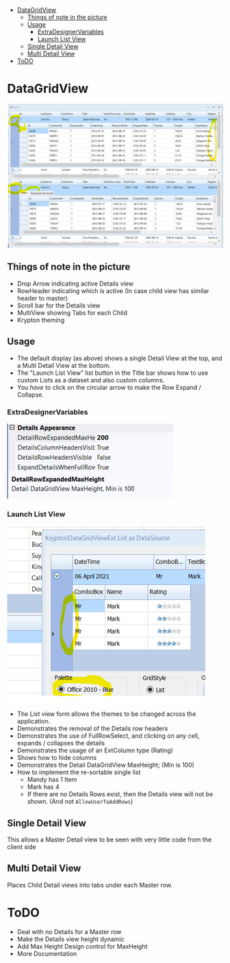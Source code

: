 ﻿<!-- Start Document Outline -->

* [DataGridView](#datagridview)
	* [Things of note in the picture](#things-of-note-in-the-picture)
	* [Usage](#usage)
		* [ExtraDesignerVariables](#extradesignervariables)
		* [Launch List View](#launch-list-view)
	* [Single Detail View](#single-detail-view)
	* [Multi Detail View](#multi-detail-view)
* [ToDO](#todo)

<!-- End Document Outline -->

# DataGridView
![](SingleAndMultiDetailViews.png)

## Things of note in the picture
- Drop Arrow indicating active Details view
- RowHeader indicating which is active (In case child view has similar header to master)
- Scroll bar for the Details view
- MultiView showing Tabs for each Child
- Krypton theming

## Usage
- The default display (as above) shows a single Detail View at the top, and a Multi Detail View at the bottom.  
- The "Launch List View" list button in the Title bar shows how to use custom Lists as a dataset and also custom columns.    
- You *have* to click on the circular arrow to make the Row Expand / Collapse.
### ExtraDesignerVariables
![](ExtraDesignerVariables.png)

### Launch List View
![](LaunchListView.png)
- The List view form allows the themes to be changed across the application.
- Demonstrates the removal of the Details row headers
- Demonstrates the use of FullRowSelect, and clicking on any cell, expands / collapses the details
- Demonstrates the usage of an ExtColumn type (Rating)
- Shows how to hide columns 
- Demonstrates the Detail DataGridView MaxHeight; (Min is 100)
- How to implement the re-sortable single list
  - Mandy has 1 Item
  - Mark has 4
  - If there are no Details Rows exist, then the Details view will not be shown. (And not `AllowUserToAddRows`)

## Single Detail View
This allows a Master Detail view to be seen with very little code from the client side

## Multi Detail View
Places Child Detail views into tabs under each Master row.

# ToDO
- Deal with no Details for a Master row
- Make the Details view height dynamic
- Add Max Height Design control for MaxHeight
- More Documentation

